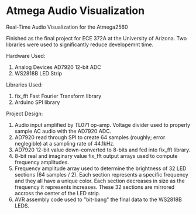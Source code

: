 # Atmega Audio Visualization

Real-Time Audio Visualization for the Atmega2560

Finished as the final project for ECE 372A at the University of Arizona.
Two libraries were used to significantly reduce developemnt time.

Hardware Used:
1. Analog Devices AD7920 12-bit ADC
2. WS2818B LED Strip

Libraries Used:
1. fix_fft Fast Fourier Transform library
2. Arduino SPI library

Project Design:
1. Audio input amplified by TL071 op-amp. Voltage divider used to properly sample AC audio with the AD7920 ADC.
2. AD7920 read through SPI to create 64 samples (roughly; error neglegible) at a sampling rate of 44.1kHz.
3. AD7920 12-bit value down-converted to 8-bits and fed into fix_fft library.
4. 8-bit real and imaginary value fix_fft output arrays used to compute frequency amplitudes.
5. Frequency amplitude array used to determine the brightness of 32 LED sections (64 samples / 2).
   Each section represents a specific frequency and they all have a unique color.
   Each section decreases in size as the frequency it represents increases.
   These 32 sections are mirrored accross the center of the LED strip.
6. AVR assembly code used to "bit-bang" the final data to the WS2818B LEDS.
